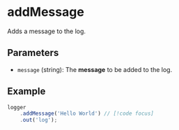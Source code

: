 # addMessage
Adds a message to the log.

## Parameters
- `message` (string): The **message** to be added to the log.

## Example
```typescript
logger
    .addMessage('Hello World') // [!code focus]
    .out('log');
```